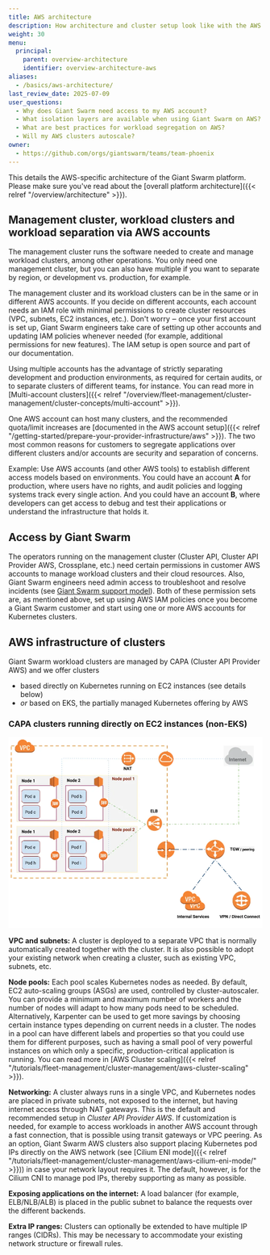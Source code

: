 ```yaml
---
title: AWS architecture
description: How architecture and cluster setup look like with the AWS cloud provider specifically.
weight: 30
menu:
  principal:
    parent: overview-architecture
    identifier: overview-architecture-aws
aliases:
  - /basics/aws-architecture/
last_review_date: 2025-07-09
user_questions:
  - Why does Giant Swarm need access to my AWS account?
  - What isolation layers are available when using Giant Swarm on AWS?
  - What are best practices for workload segregation on AWS?
  - Will my AWS clusters autoscale?
owner:
  - https://github.com/orgs/giantswarm/teams/team-phoenix
---
```


This details the AWS-specific architecture of the Giant Swarm platform. Please make sure you've read about the [overall platform architecture]({{< relref "/overview/architecture" >}}).

## Management cluster, workload clusters and workload separation via AWS accounts

The management cluster runs the software needed to create and manage workload clusters, among other operations. You only need one management cluster, but you can also have multiple if you want to separate by region, or development vs. production, for example.

The management cluster and its workload clusters can be in the same or in different AWS accounts. If you decide on different accounts, each account needs an IAM role with minimal permissions to create cluster resources (VPC, subnets, EC2 instances, etc.). Don't worry ‒ once your first account is set up, Giant Swarm engineers take care of setting up other accounts and updating IAM policies whenever needed (for example, additional permissions for new features). The IAM setup is open source and part of our documentation.

Using multiple accounts has the advantage of strictly separating development and production environments, as required for certain audits, or to separate clusters of different teams, for instance. You can read more in [Multi-account clusters]({{< relref "/overview/fleet-management/cluster-management/cluster-concepts/multi-account" >}}).

One AWS account can host many clusters, and the recommended quota/limit increases are [documented in the AWS account setup]({{< relref "/getting-started/prepare-your-provider-infrastructure/aws" >}}). The two most common reasons for customers to segregate applications over different clusters and/or accounts are security and separation of concerns.

Example: Use AWS accounts (and other AWS tools) to establish different access models based on environments. You could have an account **A** for production, where users have no rights, and audit policies and logging systems track every single action. And you could have an account **B**, where developers can get access to debug and test their applications or understand the infrastructure that holds it.

## Access by Giant Swarm

The operators running on the management cluster (Cluster API, Cluster API Provider AWS, Crossplane, etc.) need certain permissions in customer AWS accounts to manage workload clusters and their cloud resources. Also, Giant Swarm engineers need admin access to troubleshoot and resolve incidents (see [Giant Swarm support model](/support/overview)). Both of these permission sets are, as mentioned above, set up using AWS IAM policies once you become a Giant Swarm customer and start using one or more AWS accounts for Kubernetes clusters.

## AWS infrastructure of clusters

Giant Swarm workload clusters are managed by CAPA (Cluster API Provider AWS) and we offer clusters

- based directly on Kubernetes running on EC2 instances (see details below)
- _or_ based on EKS, the partially managed Kubernetes offering by AWS

### CAPA clusters running directly on EC2 instances (non-EKS)

![AWS workload cluster architecture](aws-workload-cluster-architecture.webp)

**VPC and subnets:** A cluster is deployed to a separate VPC that is normally automatically created together with the cluster. It is also possible to adopt your existing network when creating a cluster, such as existing VPC, subnets, etc.

**Node pools:** Each pool scales Kubernetes nodes as needed. By default, EC2 auto-scaling groups (ASGs) are used, controlled by cluster-autoscaler. You can provide a minimum and maximum number of workers and the number of nodes will adapt to how many pods need to be scheduled. Alternatively, Karpenter can be used to get more savings by choosing certain instance types depending on current needs in a cluster. The nodes in a pool can have different labels and properties so that you could use them for different purposes, such as having a small pool of very powerful instances on which only a specific, production-critical application is running. You can read more in [AWS Cluster scaling]({{< relref "/tutorials/fleet-management/cluster-management/aws-cluster-scaling" >}}).

**Networking:** A cluster always runs in a single VPC, and Kubernetes nodes are placed in private subnets, not exposed to the internet, but having internet access through NAT gateways. This is the default and recommended setup in _Cluster API Provider AWS_. If customization is needed, for example to access workloads in another AWS account through a fast connection, that is possible using transit gateways or VPC peering. As an option, Giant Swarm AWS clusters also support placing Kubernetes pod IPs directly on the AWS network (see [Cilium ENI mode]({{< relref "/tutorials/fleet-management/cluster-management/aws-cilium-eni-mode/" >}})) in case your network layout requires it. The default, however, is for the Cilium CNI to manage pod IPs, thereby supporting as many as possible.

**Exposing applications on the internet:** A load balancer (for example, ELB/NLB/ALB) is placed in the public subnet to balance the requests over the different backends.

**Extra IP ranges:** Clusters can optionally be extended to have multiple IP ranges (CIDRs). This may be necessary to accommodate your existing network structure or firewall rules.
